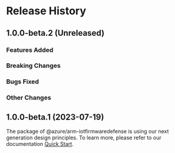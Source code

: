 # Release History

## 1.0.0-beta.2 (Unreleased)

### Features Added

### Breaking Changes

### Bugs Fixed

### Other Changes

## 1.0.0-beta.1 (2023-07-19)

The package of @azure/arm-iotfirmwaredefense is using our next generation design principles. To learn more, please refer to our documentation [Quick Start](https://aka.ms/azsdk/js/mgmt/quickstart ).
